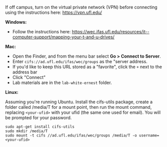 If off campus, turn on the virtual private network (VPN) before connecting using the instructions here: https://vpn.ufl.edu/

**Windows:**

* Follow the instructions here: https://wec.ifas.ufl.edu/resources/it--computer-support/mapping-your-t-and-u-drives/

**Mac:**

* Open the Finder, and from the menu bar select **Go > Connect to Server**.
* Enter `cifs://ad.ufl.edu/ifas/wec/groups` as the "server address.
* If you'd like to keep this URL stored as a "favorite", click the `+` next to the address bar
* Click "Connect"
* Lab materials are in the `lab-white-ernest` folder.

**Linux:**

Assuming you're running Ubuntu. Install the cifs-utils package, create a folder called /media/T for a mount point, then run the mount command, replacing `<your-ufid>` with your ufid (the same one used for email). You will be prompted for your password.

    sudo apt-get install cifs-utils
    sudo mkdir /media/T
    sudo mount -t cifs //ad.ufl.edu/ifas/wec/groups /media/T -o username=<your-ufid>